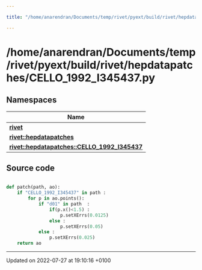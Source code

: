 ```yaml
---

title: "/home/anarendran/Documents/temp/rivet/pyext/build/rivet/hepdatapatches/CELLO_1992_I345437.py"

---
```


# /home/anarendran/Documents/temp/rivet/pyext/build/rivet/hepdatapatches/CELLO_1992_I345437.py



## Namespaces

| Name           |
| -------------- |
| **[rivet](http://example.org/namespaces/namespacerivet/)**  |
| **[rivet::hepdatapatches](http://example.org/namespaces/namespacerivet_1_1hepdatapatches/)**  |
| **[rivet::hepdatapatches::CELLO_1992_I345437](http://example.org/namespaces/namespacerivet_1_1hepdatapatches_1_1cello__1992__i345437/)**  |




## Source code

```python

def patch(path, ao):
    if "CELLO_1992_I345437" in path :
        for p in ao.points():
            if "d01" in path  :
                if(p.x()<1.5) :
                    p.setXErrs(0.0125)
                else :
                    p.setXErrs(0.05)
            else :
                p.setXErrs(0.025)
    return ao
```


-------------------------------

Updated on 2022-07-27 at 19:10:16 +0100
